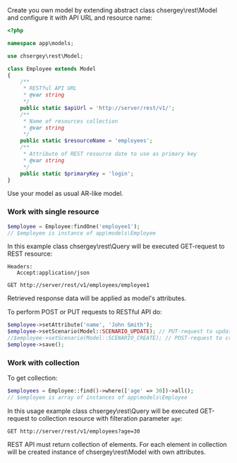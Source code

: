 Create you own model by extending abstract class chsergey\rest\Model and configure it with API URL and resource name:

```php
<?php

namespace app\models;

use chsergey\rest\Model;

class Employee extends Model
{
	/**
	 * RESTful API URL
	 * @var string
	 */
	public static $apiUrl = 'http://server/rest/v1/';
	/**
	 * Name of resources collection
	 * @var string
	 */
	public static $resourceName = 'employees';
	/**
	 * Attribute of REST resource date to use as primary key
	 * @var string
	 */
	public static $primaryKey = 'login';
}
```

Use your model as usual AR-like model.

### Work with single resource

```php
$employee = Employee:findOne('employee1');
// $employee is instance of app\models\Employee
```

In this example class chsergey\rest\Query will be executed GET-request to REST resource:
```
Headers:
   Accept:application/json
   
GET http://server/rest/v1/employees/employee1
```

Retrieved response data will be applied as model's attributes.

To perform POST or PUT requests to RESTful API do:

```php
$employee->setAttribute('name', 'John Smith');
$employee->setScenario(Model::SCENARIO_UPDATE); // PUT-request to update
//$employee->setScenario(Model::SCENARIO_CREATE); // POST-request to create
$employee->save();
```

### Work with collection
To get collection:
```php
$employees = Employee::find()->where(['age' => 30])->all();
// $employee is array of instances of app\models\Employee
```

In this usage example class chsergey\rest\Query will be executed GET-request to collection resource with filteration parameter `age`:
```
GET http://server/rest/v1/employees?age=30
```

REST API must return collection of elements. For each element in collection will be created instance of chsergey\rest\Model with own attributes.